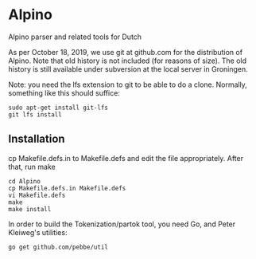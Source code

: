 # Alpino
Alpino parser and related tools for Dutch

As per October 18, 2019, we use git at github.com for the distribution of Alpino. Note that old history is not included (for reasons of size). The old history is still available under subversion at the local server in Groningen.

Note: you need the lfs extension to git to be able to do a clone.
Normally, something like this should suffice:

    sudo apt-get install git-lfs
    git lfs install

## Installation

cp Makefile.defs.in to Makefile.defs and edit the file appropriately. After that,
run make

    cd Alpino
    cp Makefile.defs.in Makefile.defs
    vi Makefile.defs
    make
    make install

In order to build the Tokenization/partok tool, you need Go, and Peter Kleiweg's utilities:

    go get github.com/pebbe/util

